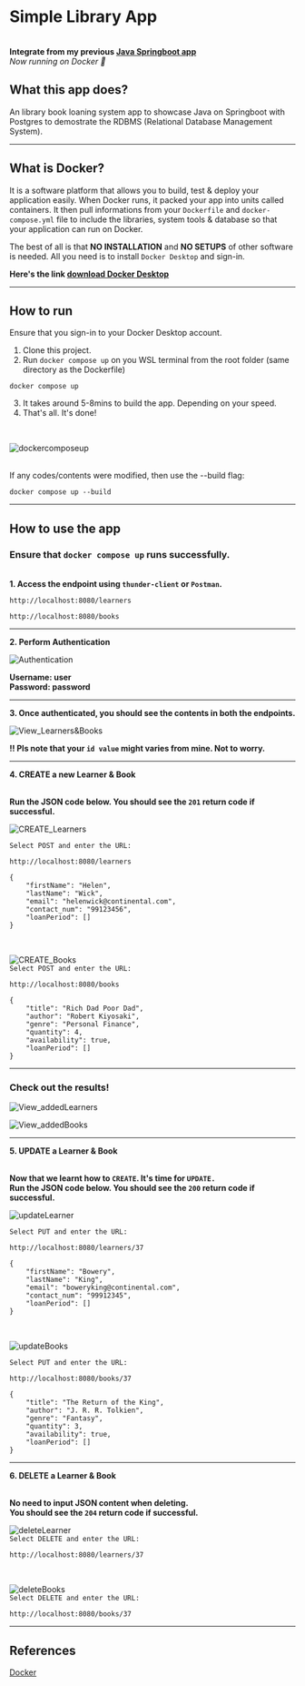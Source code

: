 # Simple Library App 


**<br/>Integrate from my previous [Java Springboot app](https://github.com/eggOnion/library_BookLoaningSystem/blob/main/README.md)** 
_<br/>Now running on Docker 🙌_


## What this app does?

An library book loaning system app to showcase Java on Springboot with Postgres to demostrate the RDBMS (Relational Database Management System). 

***

## What is Docker?

It is a software platform that allows you to build, test & deploy your application easily. When Docker runs, it packed your app into units called containers. It then pull informations from your `Dockerfile` and `docker-compose.yml` file to include the libraries, system tools & database so that your application can run on Docker.

The best of all is that **NO INSTALLATION** and **NO SETUPS** of other software is needed. All you need is to install `Docker Desktop` and sign-in.

**Here's the link [download Docker Desktop](https://www.docker.com/products/docker-desktop/)**

***

## How to run

Ensure that you sign-in to your Docker Desktop account.

1. Clone this project.
2. Run `docker compose up` on you WSL terminal from the root folder (same directory as the Dockerfile)
```
docker compose up
```
3. It takes around 5-8mins to build the app. Depending on your speed.
4. That's all. It's done!
<br/>

![dockercomposeup](https://github.com/eggOnion/SimpleLibrary_onDocker/blob/main/imageSource/DockerComposeUp.png?raw=true)


<br/>If any codes/contents were modified, then use the --build flag:
```
docker compose up --build
```

***

## How to use the app

### Ensure that `docker compose up` runs successfully.


**<br/>1. Access the endpoint using `thunder-client` or `Postman`.**
```
http://localhost:8080/learners
```
```
http://localhost:8080/books
```

---

**2. Perform Authentication**
<br/>

![Authentication](https://github.com/eggOnion/SimpleLibrary_onDocker/blob/main/imageSource/authentication.png?raw=true)
<br/>

**Username: user**
**<br/>Password: password**

---

**3. Once authenticated, you should see the contents in both the endpoints.**
<br/>

![View_Learners&Books](https://github.com/eggOnion/SimpleLibrary_onDocker/blob/main/imageSource/viewLearners_Books.png?raw=true)

**!! Pls note that your `id value` might varies from mine. Not to worry.**

---

**4. CREATE a new Learner & Book**

**<br/>Run the JSON code below. You should see the `201` return code if successful.**

![CREATE_Learners](https://github.com/eggOnion/SimpleLibrary_onDocker/blob/main/imageSource/addLearner.png?raw=true)

`Select POST and enter the URL:`
```
http://localhost:8080/learners
```
```
{
    "firstName": "Helen",
    "lastName": "Wick",
    "email": "helenwick@continental.com",
    "contact_num": "99123456",
    "loanPeriod": []
}
```
<br/>

![CREATE_Books](https://github.com/eggOnion/SimpleLibrary_onDocker/blob/main/imageSource/addBook.png?raw=true)
<br/>
`Select POST and enter the URL:`
```
http://localhost:8080/books
```
```
{
    "title": "Rich Dad Poor Dad",
    "author": "Robert Kiyosaki",
    "genre": "Personal Finance",
    "quantity": 4,
    "availability": true,
    "loanPeriod": []
}
```

---

### Check out the results!

![View_addedLearners](https://github.com/eggOnion/SimpleLibrary_onDocker/blob/main/imageSource/viewAddedLearner.png?raw=true)
<br/>

![View_addedBooks](https://github.com/eggOnion/SimpleLibrary_onDocker/blob/main/imageSource/viewAddedBook.png?raw=true)

---

**5. UPDATE a Learner & Book**

**<br/>Now that we learnt how to `CREATE`. It's time for `UPDATE.`**
**<br/>Run the JSON code below. You should see the `200` return code if successful.**

![updateLearner](https://github.com/eggOnion/SimpleLibrary_onDocker/blob/main/imageSource/updateLearner.png?raw=true)

`Select PUT and enter the URL:`
```
http://localhost:8080/learners/37
```
```
{
    "firstName": "Bowery",
    "lastName": "King",
    "email": "boweryking@continental.com",
    "contact_num": "99912345",
    "loanPeriod": []
}
```
<br/>

![updateBooks](https://github.com/eggOnion/SimpleLibrary_onDocker/blob/main/imageSource/updateBookpng.png?raw=true)

`Select PUT and enter the URL:`
```
http://localhost:8080/books/37
```
```
{
    "title": "The Return of the King",
    "author": "J. R. R. Tolkien",
    "genre": "Fantasy",
    "quantity": 3,
    "availability": true,
    "loanPeriod": []
}
```

---

**6. DELETE a Learner & Book**

**<br/>No need to input JSON content when deleting.**
**<br/>You should see the `204` return code if successful.**

![deleteLearner](https://github.com/eggOnion/SimpleLibrary_onDocker/blob/main/imageSource/deleteLearner.png?raw=true)
<br/>
`Select DELETE and enter the URL:`
```
http://localhost:8080/learners/37
```
<br/>

![deleteBooks](https://github.com/eggOnion/SimpleLibrary_onDocker/blob/main/imageSource/deleteBook.png?raw=true)
<br/>
`Select DELETE and enter the URL:`
```
http://localhost:8080/books/37
```

***

## References

[Docker](https://aws.amazon.com/docker/#:~:text=Docker%20is%20a%20software%20platform,tools%2C%20code%2C%20and%20runtime.)